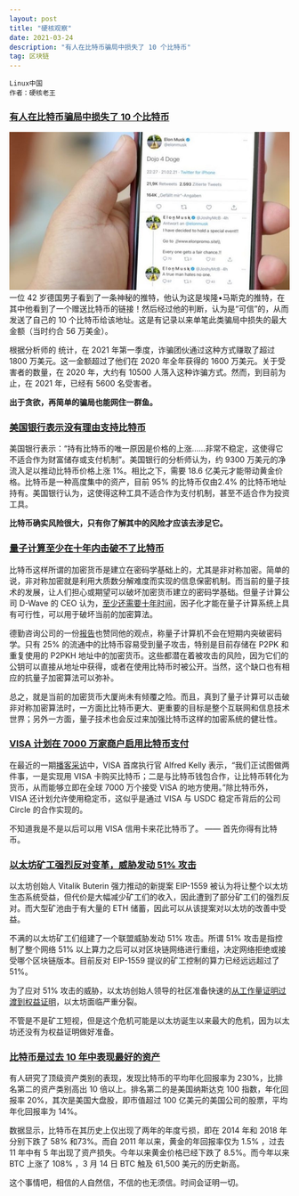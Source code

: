 ```yaml
---
layout: post
title: "硬核观察"
date: 2021-03-24 
description: "有人在比特币骗局中损失了 10 个比特币"
tag: 区块链
---   
```

```
Linux中国
作者：硬核老王
```

### [有人在比特币骗局中损失了 10 个比特币](https://zhuanlan.zhihu.com/p/359086048)
![](/images/posts/bc/0322.01.jpg)
一位 42 岁德国男子看到了一条神秘的推特，他认为这是埃隆•马斯克的推特，在其中他看到了一个赠送比特币的链接！然后经过他的判断，认为是“可信”的，从而发送了自己的 10 个比特币给该地址。这是有记录以来单笔此类骗局中损失的最大金额（当时约合 56 万美金）。

根据分析师的 统计，在 2021 年第一季度，诈骗团伙通过这种方式赚取了超过 1800 万美元。这一金额超过了他们在 2020 年全年获得的 1600 万美元。关于受害者的数量，在 2020 年，大约有 10500 人落入这种诈骗方式。然而，到目前为止，在 2021 年，已经有 5600 名受害者。

**出于贪欲，再简单的骗局也能网住一群鱼。**


### [美国银行表示没有理由支持比特币](https://zhuanlan.zhihu.com/p/358544934)

美国银行表示：“持有比特币的唯一原因是价格的上涨……非常不稳定，这使得它不适合作为财富储存或支付机制”。美国银行的分析师认为，约 9300 万美元的净流入足以推动比特币价格上涨 1%。相比之下，需要 18.6 亿美元才能带动黄金价格。比特币是一种高度集中的资产，目前 95% 的比特币仅由2.4% 的比特币地址持有。美国银行认为，这使得这种工具不适合作为支付机制，甚至不适合作为投资工具。

**比特币确实风险很大，只有你了解其中的风险才应该去涉足它。**

### [量子计算至少在十年内击破不了比特币](https://zhuanlan.zhihu.com/p/358138418)

比特币这样所谓的加密货币是建立在密码学基础上的，尤其是非对称加密。简单的说，非对称加密就是利用大质数分解难度而实现的信息保密机制。而当前的量子技术的发展，让人们担心或期望可以破坏加密货币建立的密码学基础。但量子计算公司 D-Wave 的 CEO 认为，[至少还需要十年时间](https://link.zhihu.com/?target=https%3A//www.zdnet.com/article/quantum-computing-breaking-into-real-world-biz-but-not-yet-into-cryptography/)，因子化才能在量子计算系统上具有可行性，可以用于破坏当前的加密算法。

德勤咨询公司的一份[报告](https://link.zhihu.com/?target=https%3A//www2.deloitte.com/nl/nl/pages/innovatie/artikelen/quantum-computers-and-their-impact-on-cyber-security.html)也赞同他的观点，称量子计算机不会在短期内突破密码学。只有 25% 的流通中的比特币容易受到量子攻击，特别是目前存储在 P2PK 和重复使用的 P2PKH 地址中的加密货币。这些都潜在着被攻击的风险，因为它们的公钥可以直接从地址中获得，或者在使用比特币时被公开。当然，这个缺口也有相应的抗量子加密算法可以弥补。

总之，就是当前的加密货币大厦尚未有倾覆之险。而且，真到了量子计算可以击破非对称加密算法时，一方面比比特币更大、更重要的目标是整个互联网和信息技术世界；另外一方面，量子技术也会反过来加强比特币这样的加密系统的健壮性。

### [VISA 计划在 7000 万家商户启用比特币支付](https://zhuanlan.zhihu.com/p/358138418)
在最近的一期[播客采访](https://link.zhihu.com/?target=https%3A//podcasts.apple.com/us/podcast/will-bitcoin-disrupt-visas-business/id1501891506%3Fi%3D1000513214346)中，VISA 首席执行官 Alfred Kelly 表示，“我们正试图做两件事，一是实现用 VISA 卡购买比特币；二是与比特币钱包合作，让比特币转化为货币，从而能够立即在全球 7000 万个接受 VISA 的地方使用。”除比特币外，VISA 还计划允许使用稳定币，这似乎是通过 VISA 与 USDC 稳定币背后的公司 Circle 的合作实现的。

不知道我是不是以后可以用 VISA 信用卡来花比特币了。 —— 首先你得有比特币。

### [以太坊矿工强烈反对变革，威胁发动 51% 攻击](https://zhuanlan.zhihu.com/p/357406864)
以太坊创始人 Vitalik Buterin 强力推动的新提案 EIP-1559 被认为将让整个以太坊生态系统受益，但代价是大幅减少矿工们的收入，因此遭到了部分矿工们的强烈反对。而大型矿池由于有大量的 ETH 储蓄，因此可以从该提案对以太坊的改善中受益。

不满的以太坊矿工们组建了一个联盟威胁发动 51% 攻击。所谓 51% 攻击是指控制了整个网络 51% 以上算力之后可以对区块链网络进行重组，决定网络拒绝或接受哪个区块链版本。目前反对 EIP-1559 提议的矿工控制的算力已经远远超过了 51%。

为了应对 51% 攻击的威胁，以太坊创始人领导的社区准备快速的[从工作量证明过渡到权益证明](https://link.zhihu.com/?target=https%3A//our.status.im/vitalik-escalates-eth-2-0-merge-as-miners-plan-a-51-attack/)，以太坊面临严重分裂。

不管是不是矿工短视，但是这个危机可能是以太坊诞生以来最大的危机，因为以太坊还没有为权益证明做好准备。

### [比特币是过去 10 年中表现最好的资产](https://zhuanlan.zhihu.com/p/357406864)
有人研究了顶级资产类别的表现，发现比特币的平均年化回报率为 230%，比排名第二的资产类别高出 10 倍以上。排名第二的是美国纳斯达克 100 指数，年化回报率 20%，其次是美国大盘股，即市值超过 100 亿美元的美国公司的股票，平均年化回报率为 14%。

数据显示，比特币在其历史上仅出现了两年的年度亏损，即在 2014 年和 2018 年分别下跌了 58% 和73%。而自 2011 年以来，黄金的年回报率仅为 1.5% ，过去 11 年中有 5 年出现了资产损失。今年以来黄金价格已经下跌了 8.5%。而今年以来 BTC 上涨了 108% ，3 月 14 日 BTC 触及 61,500 美元的历史新高。

这个事情吧，相信的人自然信，不信的也无须信。时间会证明一切。
